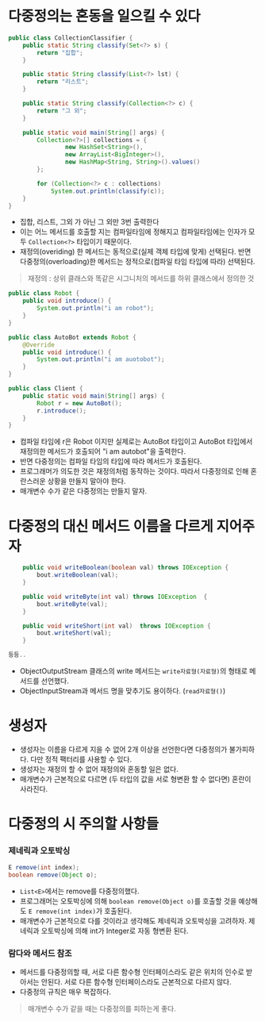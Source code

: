 # 다중정의는 혼동을 일으킬 수 있다

```java
public class CollectionClassifier {
    public static String classify(Set<?> s) {
        return "집합";
    }

    public static String classify(List<?> lst) {
        return "리스트";
    }

    public static String classify(Collection<?> c) {
        return "그 외";
    }

    public static void main(String[] args) {
        Collection<?>[] collections = {
                new HashSet<String>(),
                new ArrayList<BigInteger>(),
                new HashMap<String, String>().values()
        };

        for (Collection<?> c : collections)
            System.out.println(classify(c));
    }
}
```
- 집합, 리스트, 그외 가 아닌 그 외만 3번 출력한다
- 이는 어느 메서드를 호출할 지는 컴파일타임에 정해지고 컴파일타임에는 인자가 모두 `Collection<?>` 타입이기 때문이다.
- 재정의(overiding) 한 메서드는 동적으로(실제 객체 타입에 맞게) 선택된다. 반면 다중정의(overloading)한 메서드는 정적으로(컴파일 타임 타입에 따라) 선택된다.
> 재정의 : 상위 클래스와 똑같은 시그니처의 메서드를 하위 클래스에서 정의한 것

```java
public class Robot {
    public void introduce() {
        System.out.println("i am robot");
    }
}

public class AutoBot extends Robot {
    @Override
    public void introduce() {
        System.out.println("i am auotobot");
    }
}

public class Client {
    public static void main(String[] args) {
        Robot r = new AutoBot();
        r.introduce();
    }
}
```
- 컴파일 타임에 r은 Robot 이지만 실제로는 AutoBot 타입이고 AutoBot 타입에서 재정의한 메서드가 호출되어 "i am autobot"을 출력한다.
- 반면 다중정의는 컴파일 타임의 타입에 따라 메서드가 호출된다.
- 프로그래머가 의도한 것은 재정의처럼 동작하는 것이다. 따라서 다중정의로 인해 혼란스러운 상황을 만들지 말아야 한다.
- 매개변수 수가 같은 다중정의는 만들지 말자.

# 다중정의 대신 메서드 이름을 다르게 지어주자
```java
    public void writeBoolean(boolean val) throws IOException {
        bout.writeBoolean(val);
    }

    public void writeByte(int val) throws IOException  {
        bout.writeByte(val);
    }

    public void writeShort(int val)  throws IOException {
        bout.writeShort(val);
    }

등등..
```
- ObjectOutputStream 클래스의 write 메서드는 `write자료형(자료형)`의 형태로 메서드를 선언했다.
- ObjectInputStream과 메서드 명을 맞추기도 용이하다. (`read자료형()`)

# 생성자
- 생성자는 이름을 다르게 지을 수 없어 2개 이상을 선언한다면 다중정의가 불가피하다. 다만 정적 팩터리를 사용할 수 있다.
- 생성자는 재정의 할 수 없어 재정의와 혼동할 일은 없다.
- 매개변수가 근본적으로 다르면 (두 타입의 값을 서로 형변환 할 수 없다면) 혼란이 사라진다.

# 다중정의 시 주의할 사항들 

### 제네릭과 오토박싱

```java
E remove(int index);
boolean remove(Object o);
```
- `List<E>`에서는 remove를 다중정의했다.
- 프로그래머는 오토박싱에 의해 `boolean remove(Object o)`를 호출할 것을 예상해도 `E remove(int index)`가 호출된다.
- 매개변수가 근본적으로 다를 것이라고 생각해도 제네릭과 오토박싱을 고려하자. 제네릭과 오토박싱에 의해 int가 Integer로 자동 형변환 된다.

### 람다와 메서드 참조
- 메서드를 다중정의할 때, 서로 다른 함수형 인터페이스라도 같은 위치의 인수로 받아서는 안된다. 서로 다른 함수형 인터페이스라도 근본적으로 다르지 않다.
- 다중정의 규칙은 매우 복잡하다.

> 매개변수 수가 같을 때는 다중정의를 피하는게 좋다.
